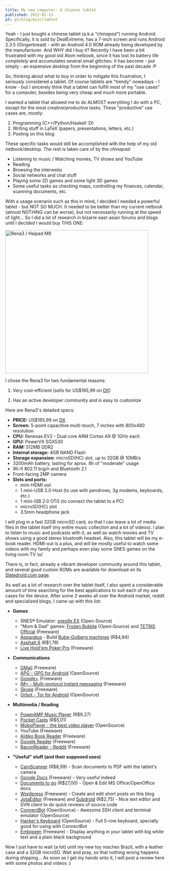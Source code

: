 ```yaml
---
title: My new computer: A chinese tablet
published: 2012-01-13
pt: pt/blog/misc/tablet
---
```


Yeah - I just bought a chinese tablet (a.k.a _"chinapad"_) running Android.
Specifically, it is sold by DealExtreme,
has a 7-inch screen and runs Android 2.3.5 (Gingerbread) - with an Android 4.0 ROM already being developed by the manufacturer.
And WHY did I buy it?
Recently I have been a bit frustrated with my good old Atom netbook, since it has lost its battery life _completely_ and accumulates several small glitches.
It has become - put simply - an expensive desktop from the beginning of the past decade :P

So, thinking about what to buy in order to mitigate this frustration, I seriously considered a tablet.
Of course tablets are "trendy" nowadays - I know - but I sincerely think that a tablet can fulfill most of my "use cases" for a computer,
besides being very cheap and much more portable.

<!--more-->

I wanted a tablet that allowed me to do ALMOST everything I do with a PC, except for the most creative/productive tasks.
These "productive" use cases are, mostly:

  1. Programming (C++/Python/Haskell :D)
  2. Writing stuff in LaTeX (papers, presentations, letters, etc.)
  3. Posting on this blog

These specific tasks would still be accomplished with the help of my old netbook/desktop.
The rest is taken care of by the _chinapad_:

  * Listening to music / Watching movies, TV shows and YouTube
  * Reading
  * Browsing the interwebs
  * Social networks and chat stuff
  * Playing some 2D games and some light 3D games
  * Some useful tasks as checking maps, controlling my finances, calendar, scanning documents, etc.

With a usage scenario such as this in mind, I decided I needed a powerful tablet - but NOT SO MUCH.
It needed to be better than my current netbook (almost NOTHING can be worse), but not necessarily running at the speed of light...
So I did a lot of research in bizarre east-asian forums and blogs until I decided I would buy THIS ONE:

<div id="imgdiv-m9"><style type="text/css" scoped> #imgdiv-m9 img { width:450px };</style>

 ![Rena3 / Haipad M9](/files/imgs/2012-01_sku_81345_7.jpg)

</div>

I chose the Rena3 for two fundamental reasons:

  1. Very cost-efficient (sells for US$165,99 on [DX][1])

  2. Has an active developer community and is easy to customize

Here are Rena3's detailed specs:

  * **PRICE:** US$165,99 on [DX][2]
  * **Screen:** 5-point capacitive multi-touch, 7 inches with 800x480 resolution
  * **CPU:** Renesas EV2 - Dual core ARM Cortex A9 @ 1GHz each
  * **GPU:** PowerVX SGX530
  * **RAM:** 512MB DDR2
  * **Internal storage:** 4GB NAND Flash
  * **Storage expansion:** microSD(HC) slot, up to 32GB @ 10MB/s
  * 3200mAh battery, lasting for aprox. 8h of "moderate" usage
  * Wi-fi 802.11 b/g/n and Bluetooth 2.1
  * Front-facing 2MP camera
  * **Slots and ports:**
      + mini-HDMI out
      + 1 mini-USB 2.0 Host (to use with pendrives, 3g modems, keyboards, etc.)
      + 1 mini-ISB 2.0 OTG (to connect the tablet to a PC)
      + microSD(HC) slot
      + 3.5mm headphone jack

I will plug in a fast 32GB microSD card, so that I can leave a lot of media files in the tablet itself (my entire music collection and a lot of videos).
I plan to listen to music and podcasts with it, as well as watch movies and TV shows using a good stereo bluetooth headset.
Also, this tablet will be my e-book reader. HDMI-out is a plus,
and will be mostly useful to watch some videos with my family and perhaps even play some SNES games on the living room TV \o/

There is, in fact, already a vibrant developer community around this tablet,
and several good custom ROMs are available for download on its [Slatedroid.com page][3].

As well as a lot of research over the tablet itself,
I also spent a considerable amount of time searching for the best applications to suit each of my use cases for the device.
After some 2 weeks all over the Android market, reddit and specialized blogs, I came up with this list:

  * **Games**
      + SNES® Emulator: [snes9x EX](http://www.explusalpha.com/home/snes9x-ex/downloads) (Open-Source)
      + "Mom & Dad" games: [Frozen Bubble](https://market.android.com/details?id=org.jfedor.frozenbubble) (Open-Source) and [TETRIS Official](https://market.android.com/details?id=com.ea.tetrisfree_na) (Freeware)
      + [Apparatus](https://market.android.com/details?id=com.bithack.apparatus) - Build [Rube-Golberg machines](http://en.wikipedia.org/wiki/Rube_Goldberg_machine) (R$4,94)
      + [Asphalt 6](https://market.android.com/details?id=com.gameloft.android.ANMP.GloftA6HP) (R$1,78)
      + [Live Hold'em Poker Pro](https://market.android.com/details?id=com.dragonplay.liveholdempro) (Freeware)

  * **Communications**
      + [GMail](https://market.android.com/details?id=com.google.android.gm) (Freeware)
      + [APG - GPG for Android](https://market.android.com/details?id=org.thialfihar.android.apg) (OpenSource)
      + [Google+](https://market.android.com/details?id=com.google.android.apps.plus) (Freeware)
      + [IM+ - Multi-protocol instant messaging](https://market.android.com/details?id=de.shapeservices.impluslite) (Freeware)
      + [Skype](https://market.android.com/details?id=com.skype.raider) (Freeware)
      + [Orbot - Tor for Android](https://market.android.com/details?id=org.torproject.android) (OpenSource)

  * **Multimedia / Reading**
      + [PowerAMP Music Player](https://market.android.com/details?id=com.maxmpz.audioplayer) (R$9,27)
      + [Pocket Casts](https://market.android.com/details?id=au.com.shiftyjelly.pocketcasts) (R$5,01)
      + [MoboPlayer - the best video player](https://market.android.com/details?id=com.clov4r.android.nil) (OpenSource)
      + YouTube (Freeware)
      + [Aldiko Book Reader](https://market.android.com/details?id=com.aldiko.android) (Freeware)
      + [Google Reader](https://market.android.com/details?id=com.google.android.apps.reader) (Freeware)
      + [BaconReader - Reddit](https://market.android.com/details?id=com.onelouder.baconreader) (Freeware)

  * **"Useful" stuff (and their supposed uses)**
      + [CamScanner](https://market.android.com/details?id=com.intsig.camscanner) (R$8,99) - Scan documents to PDF with the tablet's camera
      + [Google Docs](https://market.android.com/details?id=com.google.android.apps.docs) (Freeware) - Very useful indeed
      + [Documents to go](https://market.android.com/details?id=com.dataviz.docstogo) (R$27,00) - Open &amp; Edit MS Office/OpenOffice docs
      + [Wordpress](https://market.android.com/details?id=org.wordpress.android) (Freeware) - Create and edit short posts on this blog
      + [JotaEditor](https://market.android.com/details?id=jp.sblo.pandora.jota) (Freeware) and [Subdroid](https://market.android.com/details?id=com.feldschmid.subdroid_donate) (R$2,75) - Nice text editor and SVN client to do quick reviews of source code
      + [ConnectBot](https://market.android.com/details?id=org.connectbot) (OpenSource) - Awesome SSH client and terminal emulator (OpenSource)
      + [Hacker's Keyboard](https://market.android.com/details?id=org.pocketworkstation.pckeyboard) (OpenSource) - Full 5-row keyboard, specially good for using with ConnectBot
      + [Embiggen](https://market.android.com/details?id=com.briercan.embiggen) (Freeware) - Display anything in your tablet with big white text and a plain black background

Now I just have to wait (a lot) until my new toy reaches Brazil, with a leather case and a 32GB microSD.
Wait and pray, so that nothing wrong happens during shipping...
As soon as I get my hands onto it, I will post a review here with some photos and videos :)

[1]: <http://www.dealextreme.com/p/7-capacitive-lcd-dual-core-android-2-2-tablet-pc-w-camera-wi-fi-bluetooth-hdmi-4gb-cortex-a9-81345>
[2]: <http://www.dealextreme.com/p/7-capacitive-lcd-dual-core-android-2-2-tablet-pc-w-camera-wi-fi-bluetooth-hdmi-4gb-cortex-a9-81345>
[3]: <http://www.slatedroid.com/forum/204-rena>
